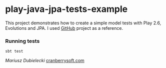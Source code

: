# play-java-jpa-tests-example

This project demonstrates how to create a simple model tests with Play 2.6, Evolutions and JPA. I used [GitHub](https://github.com/playframework/play-java-jpa-example) project as a reference.

### Running tests
`sbt test`

*Mariusz Dubielecki* [cranberrysoft.com](http://cranberrysoft.com) 
